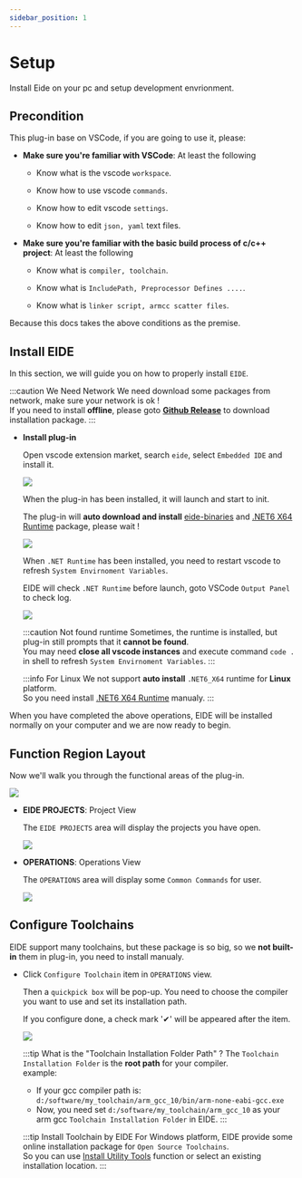 ```yaml
---
sidebar_position: 1
---
```


# Setup

Install Eide on your pc and setup development envrionment.

## Precondition

This plug-in base on VSCode, if you are going to use it, please:

- **Make sure you're familiar with VSCode**: At least the following

  - Know what is the vscode `workspace`.
  
  - Know how to use vscode `commands`.

  - Know how to edit vscode `settings`.
  
  - Know how to edit `json, yaml` text files.

- **Make sure you're familiar with the basic build process of c/c++ project**: At least the following

  - Know what is `compiler, toolchain`.
  
  - Know what is `IncludePath, Preprocessor Defines ....`.

  - Know what is `linker script, armcc scatter files`.

Because this docs takes the above conditions as the premise.

## Install EIDE

In this section, we will guide you on how to properly install `EIDE`.

:::caution We Need Network
We need download some packages from network, make sure your network is ok !<br/>
If you need to install **offline**, please goto [**Github Release**](https://github.com/github0null/eide/releases) to download installation package.
:::

- **Install plug-in**

  Open vscode extension market, search `eide`, select `Embedded IDE` and install it.

  ![](/img/install_from_market.png)

  When the plug-in has been installed, it will launch and start to init.

  The plug-in will **auto download and install** [eide-binaries](https://github.com/github0null/eide-resource/tree/master/binaries) and [.NET6 X64 Runtime](https://dotnet.microsoft.com/en-us/download/dotnet/6.0) package, please wait !

  ![](/img/install_dotnet.png)

  When `.NET Runtime` has been installed, you need to restart vscode to refresh `System Envirnoment Variables`.

  EIDE will check `.NET Runtime` before launch, goto VSCode `Output Panel` to check log.

  ![](/img/eide_log_panel.png)

  :::caution Not found runtime
  Sometimes, the runtime is installed, but plug-in still prompts that it **cannot be found**.<br/>
  You may need **close all vscode instances** and execute command `code .` in shell to refresh `System Envirnoment Variables`.
  :::

  :::info For Linux
  We not support **auto install** `.NET6_X64` runtime for **Linux** platform.<br/>
  So you need install [.NET6 X64 Runtime](https://dotnet.microsoft.com/en-us/download/dotnet/6.0) manualy.
  :::

When you have completed the above operations, EIDE will be installed normally on your computer and we are now ready to begin.

## Function Region Layout

Now we'll walk you through the functional areas of the plug-in.

![](/img/eide_func_area.png)

- **EIDE PROJECTS**: Project View

  The `EIDE PROJECTS` area will display the projects you have open.

  ![](/img/eide_prj_area.png)

- **OPERATIONS**: Operations View

  The `OPERATIONS` area will display some `Common Commands` for user.

  ![](/img/eide_operations.png)

## Configure Toolchains

EIDE support many toolchains, but these package is so big, so we **not built-in** them in plug-in, you need to install manualy.

- Click `Configure Toolchain` item in `OPERATIONS` view.

  Then a `quickpick box` will be pop-up. You need to choose the compiler you want to use and set its installation path.

  If you configure done, a check mark '✔' will be appeared after the item.

  ![](/img/toolchains.png)

  :::tip What is the "Toolchain Installation Folder Path" ?
  The `Toolchain Installation Folder` is the **root path** for your compiler.<br/>
  example:<br/>
    - If your gcc compiler path is: `d:/software/my_toolchain/arm_gcc_10/bin/arm-none-eabi-gcc.exe`
    - Now, you need set `d:/software/my_toolchain/arm_gcc_10` as your arm gcc `Toolchain Installation Folder` in EIDE.
  :::

  :::tip Install Toolchain by EIDE
  For Windows platform, EIDE provide some online installation package for `Open Source Toolchains`.<br/>
  So you can use [Install Utility Tools](../advance/install_tools) function or select an existing installation location.
  :::

